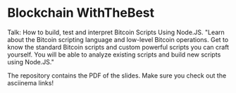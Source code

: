 # Blockchain WithTheBest

Talk: How to build, test and interpret Bitcoin Scripts Using Node.JS.
"Learn about the Bitcoin scripting language and low-level Bitcoin operations. Get to know the standard Bitcoin scripts and custom powerful scripts you can craft yourself. You will be able to analyze existing scripts and build new scripts using Node.JS."

The repository contains the PDF of the slides. Make sure you check out the asciinema links!

